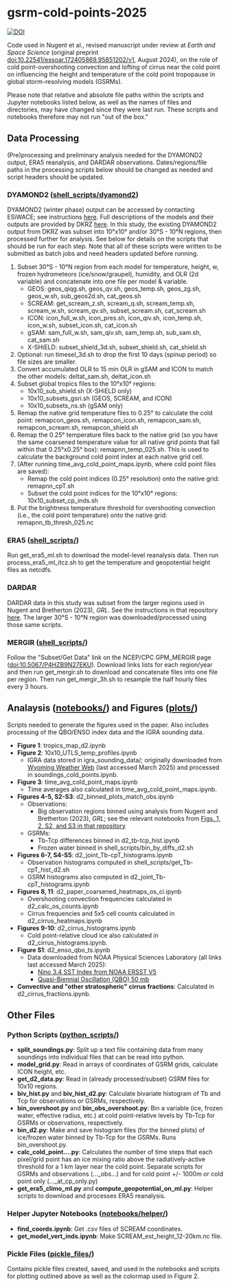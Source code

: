 # gsrm-cold-points-2025
[![DOI](https://zenodo.org/badge/703695983.svg)](https://doi.org/10.5281/zenodo.15048415)

Code used in Nugent et al., revised manuscript under review at _Earth and Space Science_ (original preprint [doi:10.22541/essoar.172405869.95851202/v1](https://doi.org/10.22541/essoar.172405869.95851202/v1), August 2024), on the role of cold point-overshooting convection and lofting of cirrus near the cold point on influencing the height and temperature of the cold point tropopause in global storm-resolving models (GSRMs). 

Please note that relative and absolute file paths within the scripts and Jupyter notebooks listed below, as well as the names of files and directories, may have changed since they were last run. These scripts and notebooks therefore may not run "out of the box."

## Data Processing
(Pre)processing and preliminary analysis needed for the DYAMOND2 output, ERA5 reanalysis, and DARDAR observations. Dates/regions/file paths in the processing scripts below should be changed as needed and script headers should be updated.
### DYAMOND2 ([shell_scripts/dyamond2](shell_scripts/dyamond2/))
DYAMOND2 (winter phase) output can be accessed by contacting ESiWACE; see instructions [here](https://www.esiwace.eu/the-project/past-phases/dyamond-initiative). Full descriptions of the models and their outputs are provided by DKRZ [here](https://easy.gems.dkrz.de/DYAMOND/Winter/index.html). In this study, the existing DYAMOND2 output from DKRZ was subset into 10°x10° and/or 30°S - 10°N regions, then processed further for analysis. See below for details on the scripts that should be run for each step. Note that all of these scripts were written to be submitted as batch jobs and need headers updated before running.
1. Subset 30°S - 10°N region from each model for temperature, height, w, frozen hydrometeors (ice/snow/graupel), humidity, and OLR (2d variable) and concatenate into one file per model & variable.
	* GEOS: geos_qiqg.sh, geos_qv.sh, geos_temp.sh, geos_zg.sh, geos_w.sh, sub_geos2d.sh, cat_geos.sh
	* SCREAM: get_scream_z.sh, scream_q.sh, scream_temp.sh, scream_w.sh, scream_qv.sh, subset_scream.sh, cat_scream.sh
	* ICON: icon_full_w.sh, icon_pres.sh, icon_qiv.sh, icon_temp.sh, icon_w.sh, subset_icon.sh, cat_icon.sh
	* gSAM: sam_full_w.sh, sam_qiv.sh, sam_temp.sh, sub_sam.sh, cat_sam.sh
	* X-SHiELD: subset_shield_3d.sh, subset_shield.sh, cat_shield.sh
2. Optional: run timesel_3d.sh to drop the first 10 days (spinup period) so file sizes are smaller.
3. Convert accumulated OLR to 15 min OLR in gSAM and ICON to match the other models: deltat_sam.sh, deltat_icon.sh
4. Subset global tropics files to the 10°x10° regions:
   	* 10x10_sub_shield.sh (X-SHiELD only)
   	* 10x10_subsets_gsri.sh (GEOS, SCREAM, and ICON)
   	* 10x10_subsets_ns.sh (gSAM only)
5. Remap the native grid temperature files to 0.25° to calculate the cold point: remapcon_geos.sh, remapcon_icon.sh, remapcon_sam.sh, remapcon_scream.sh, remapcon_shield.sh
6. Remap the 0.25° temperature files back to the native grid (so you have the same coarsened temperature value for all native grid points that fall within that 0.25°x0.25° box): remapnn_temp_025.sh. This is used to calculate the background cold point index at each native grid cell.
7. (After running time_avg_cold_point_maps.ipynb, where cold point files are saved):
	* Remap the cold point indices (0.25° resolution) onto the native grid: remapnn_cpT.sh
	* Subset the cold point indices for the 10°x10° regions: 10x10_subset_cp_inds.sh
8. Put the brightness temperature threshold for overshooting convection (i.e., the cold point temperature) onto the native grid: remapnn_tb_thresh_025.nc
### ERA5 ([shell_scripts/](shell_scripts/))
Run get_era5_ml.sh to download the model-level reanalysis data. Then run process_era5_ml_itcz.sh to get the temperature and geopotential height files as netcdfs. 
### DARDAR 
DARDAR data in this study was subset from the larger regions used in Nugent and Bretherton (2023), _GRL_. See the instructions in that repository [here](https://github.com/jacnugent/tropical-conv-os-2023/tree/main?tab=readme-ov-file#dardar). The larger 30°S - 10°N region was downloaded/processed using those same scripts. 
### MERGIR ([shell_scripts/](shell_scripts/))
Follow the "Subset/Get Data" link on the NCEP/CPC GPM_MERGIR page ([doi:10.5067/P4HZB9N27EKU](https://doi.org/10.5067/P4HZB9N27EKU)). Download links lists for each region/year and then run get_mergir.sh to download and concatenate files into one file per region. Then run get_mergir_3h.sh to resample the half hourly files every 3 hours. 

## Analaysis ([notebooks/](notebooks/)) and Figures ([plots/](plots/))
Scripts needed to generate the figures used in the paper. Also includes processing of the QBO/ENSO index data and the IGRA sounding data.
* **Figure 1**: tropics_map_d2.ipynb
* **Figure 2**: 10x10_UTLS_temp_profiles.ipynb
	* IGRA data stored in igra_sounding_data/; originally downloaded from [Wyoming Weather Web](https://weather.uwyo.edu/upperair/sounding.html) (last accessed March 2025) and processed in soundings_cold_points.ipynb.
* **Figure 3**: time_avg_cold_point_maps.ipynb
	* Time averages also calculated in time_avg_cold_point_maps.ipynb.
* **Figures 4-5, S2-S3**: d2_binned_plots_match_obs.ipynb
	* Observations: 
		* Big observation regions binned using analysis from Nugent and Bretherton (2023), *GRL*; see the relevant notebooks from [Figs. 1, 2, S2, and S3 in that repository](https://github.com/jacnugent/tropical-conv-os-2023/tree/main?tab=readme-ov-file#figures-1-2-s2-and-s3)
	* GSRMs:
		* Tb-Tcp differences binned in d2_tb-tcp_hist.ipynb
		* Frozen water binned in shell_scripts/bin_by_diffs_d2.sh
* **Figures 6-7, S4-S5**: d2_joint_Tb-cpT_histograms.ipynb
	* Observation histograms computed in shell_scripts/get_Tb-cpT_hist_d2.sh 
	* GSRM histograms also computed in d2_joint_Tb-cpT_histograms.ipynb
* **Figures 8, 11**: d2_paper_coarsened_heatmaps_os_ci.ipynb
	* Overshooting convection frequencies calculated in d2_calc_os_counts.ipynb
	* Cirrus frequencies and 5x5 cell counts calculated in d2_cirrus_heatmaps.ipynb
* **Figures 9-10**: d2_cirrus_histograms.ipynb
	* Cold point-relative cloud ice also calculated in d2_cirrus_histograms.ipynb.
*  **Figure S1**: d2_enso_qbo_ts.ipynb
	* Data downloaded from NOAA Physical Sciences Laboratory (all links last accessed March 2025): 
		* [Nino 3.4 SST Index from NOAA ERSST V5](https://psl.noaa.gov/data/timeseries/month/DS/Nino34_CPC/)
		* [Quasi-Biennial Oscillation (QBO) 50 mb](https://psl.noaa.gov/data/timeseries/month/DS/QBO50/)
* **Convective and "other stratospheric" cirrus fractions**: Calculated in d2_cirrus_fractions.ipynb.

## Other Files
### Python Scripts ([python_scripts/](python_scripts/))
* **split_soundings.py**: Split up a text file containing data from many soundings into individual files that can be read into python.
* **model_grid.py**: Read in arrays of coordinates of GSRM grids, calculate ICON height, etc.
* **get_d2_data.py**: Read in (already processed/subset) GSRM files for 10x10 regions.
* **biv_hist.py** and **biv_hist_d2.py**: Calculate bivariate histogram of Tb and Tcp for observations or GSRMs, respectively.
* **bin_overshoot.py** and **bin_obs_overshoot.py**: Bin a variable (ice, frozen water, effective radius, etc.) at cold point-relative levels by Tb-Tcp for GSRMs or observations, respectively.
* **bin_d2.py**: Make and save histogram files (for the binned plots) of ice/frozen water binned by Tb-Tcp for the GSRMs. Runs bin_overshoot.py.
* **calc_cold_point....py**: Calculates the number of time steps that each pixel/grid point has an ice mixing ratio above the radiatively-active threshold for a 1 km layer near the cold point. Separate scripts for GSRMs and observations (..._obs...) and for cold point +/- 1000m or cold point only (..._at_cp_only.py)
* **get_era5_climo_ml.py** and **compute_geopotential_on_ml.py**: Helper scripts to download and processes ERA5 reanalysis.
### Helper Jupyter Notebooks ([notebooks/helper/](notebooks/helper))
* **find_coords.ipynb**: Get .csv files of SCREAM coordinates.
* **get_model_vert_inds.ipynb**: Make SCREAM_est_height_12-20km.nc file.
### Pickle Files ([pickle_files/](pickle_files/))
Contains pickle files created, saved, and used in the notebooks and scripts for plotting outlined above as well as the colormap used in Figure 2. 
